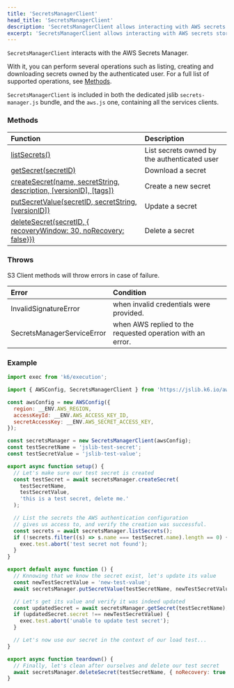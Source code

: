 ```yaml
---
title: 'SecretsManagerClient'
head_title: 'SecretsManagerClient'
description: 'SecretsManagerClient allows interacting with AWS secrets stored in Secrets Manager'
excerpt: 'SecretsManagerClient allows interacting with AWS secrets stored in Secrets Manager'
---
```


`SecretsManagerClient` interacts with the AWS Secrets Manager.

With it, you can perform several operations such as listing, creating and downloading secrets owned by the authenticated user. For a full list of supported operations, see [Methods](#methods).

`SecretsManagerClient` is included in both the dedicated jslib `secrets-manager.js` bundle, and the `aws.js` one, containing all the services clients.

### Methods

| Function                                                                                                                                                | Description                                  |
| :------------------------------------------------------------------------------------------------------------------------------------------------------ | :------------------------------------------- |
| [listSecrets()](/javascript-api/jslib/aws/secretsmanagerclient/secretsmanagerclient-listsecrets/)                                                       | List secrets owned by the authenticated user |
| [getSecret(secretID)](/javascript-api/jslib/aws/secretsmanagerclient/secretsmanagerclient-getsecret/)                                                   | Download a secret                            |
| [createSecret(name, secretString, description, [versionID], [tags])](/javascript-api/jslib/aws/secretsmanagerclient/secretsmanagerclient-createsecret/) | Create a new secret                          |
| [putSecretValue(secretID, secretString, [versionID])](/javascript-api/jslib/aws/secretsmanagerclient/secretsmanagerclient-putsecretvalue/)              | Update a secret                              |
| [deleteSecret(secretID, { recoveryWindow: 30, noRecovery: false}})](/javascript-api/jslib/aws/secretsmanagerclient/secretsmanagerclient-deletesecret/)  | Delete a secret                              |

### Throws

S3 Client methods will throw errors in case of failure.

| Error                      | Condition                                                  |
| :------------------------- | :--------------------------------------------------------- |
| InvalidSignatureError      | when invalid credentials were provided.                    |
| SecretsManagerServiceError | when AWS replied to the requested operation with an error. |

### Example

<CodeGroup labels={[]}>

```javascript
import exec from 'k6/execution';

import { AWSConfig, SecretsManagerClient } from 'https://jslib.k6.io/aws/0.11.0/secrets-manager.js';

const awsConfig = new AWSConfig({
  region: __ENV.AWS_REGION,
  accessKeyId: __ENV.AWS_ACCESS_KEY_ID,
  secretAccessKey: __ENV.AWS_SECRET_ACCESS_KEY,
});

const secretsManager = new SecretsManagerClient(awsConfig);
const testSecretName = 'jslib-test-secret';
const testSecretValue = 'jslib-test-value';

export async function setup() {
  // Let's make sure our test secret is created
  const testSecret = await secretsManager.createSecret(
    testSecretName,
    testSecretValue,
    'this is a test secret, delete me.'
  );

  // List the secrets the AWS authentication configuration
  // gives us access to, and verify the creation was successful.
  const secrets = await secretsManager.listSecrets();
  if (!secrets.filter((s) => s.name === testSecret.name).length == 0) {
    exec.test.abort('test secret not found');
  }
}

export default async function () {
  // Knnowing that we know the secret exist, let's update its value
  const newTestSecretValue = 'new-test-value';
  await secretsManager.putSecretValue(testSecretName, newTestSecretValue);

  // Let's get its value and verify it was indeed updated
  const updatedSecret = await secretsManager.getSecret(testSecretName);
  if (updatedSecret.secret !== newTestSecretValue) {
    exec.test.abort('unable to update test secret');
  }

  // Let's now use our secret in the context of our load test...
}

export async function teardown() {
  // Finally, let's clean after ourselves and delete our test secret
  await secretsManager.deleteSecret(testSecretName, { noRecovery: true });
}
```

</CodeGroup>


